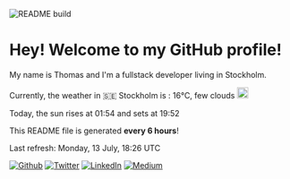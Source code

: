 ![README build](https://github.com/thmsgbrt/thmsgbrt/workflows/README%20build/badge.svg)

# Hey! Welcome to my GitHub profile!

My name is Thomas and I'm a fullstack developer living in Stockholm.

Currently, the weather in 🇸🇪 Stockholm is : 16°C, few clouds <img src="http://openweathermap.org/img/w/02d.png" alt="drawing" width="20"/>

Today, the sun rises at 01:54 and sets at 19:52



This README file is generated **every 6 hours**!

Last refresh: Monday, 13 July, 18:26 UTC



[![Github](https://img.shields.io/github/followers/thmsgbrt.svg?label=GitHub&style=social)](https://github.com/thmsgbrt) [![Twitter](https://img.shields.io/twitter/follow/Guibz16?label=Twitter&style=social)](https://twitter.com/Guibz16) [![LinkedIn](https://img.shields.io/badge/LinkedIn-My_Resume-__?style=social&logo=LinkedIn)](https://www.linkedin.com/in/thomas-guibert) [![Medium](https://img.shields.io/badge/Medium-My_Stories-__?style=social&logo=Medium)](https://medium.com/@th.guibert)
